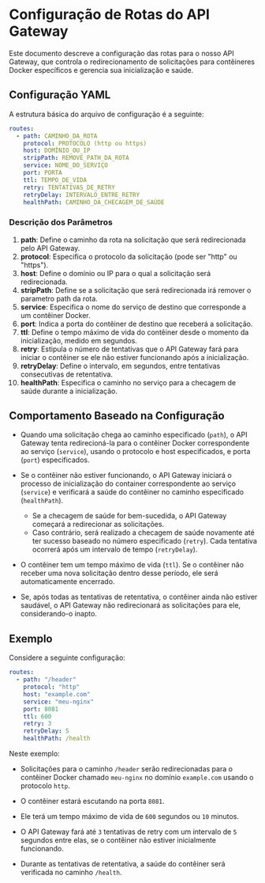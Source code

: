 # Configuração de Rotas do API Gateway

Este documento descreve a configuração das rotas para o nosso API Gateway, que controla o redirecionamento de solicitações para contêineres Docker específicos e gerencia sua inicialização e saúde.

## Configuração YAML

A estrutura básica do arquivo de configuração é a seguinte:

```yaml
routes:
  - path: CAMINHO_DA_ROTA
    protocol: PROTOCOLO (http ou https)
    host: DOMÍNIO_OU_IP
    stripPath: REMOVE_PATH_DA_ROTA
    service: NOME_DO_SERVIÇO
    port: PORTA
    ttl: TEMPO_DE_VIDA
    retry: TENTATIVAS_DE_RETRY
    retryDelay: INTERVALO_ENTRE_RETRY
    healthPath: CAMINHO_DA_CHECAGEM_DE_SAÚDE
```

### Descrição dos Parâmetros

1. **path**: Define o caminho da rota na solicitação que será redirecionada pelo API Gateway.
2. **protocol**: Especifica o protocolo da solicitação (pode ser "http" ou "https").
3. **host**: Define o domínio ou IP para o qual a solicitação será redirecionada.
3. **stripPath**: Define se a solicitação que será redirecionada irá remover o parametro path da rota.
4. **service**: Especifica o nome do serviço de destino que corresponde a um contêiner Docker.
5. **port**: Indica a porta do contêiner de destino que receberá a solicitação.
6. **ttl**: Define o tempo máximo de vida do contêiner desde o momento da inicialização, medido em segundos.
7. **retry**: Estipula o número de tentativas que o API Gateway fará para iniciar o contêiner se ele não estiver funcionando após a inicialização.
8. **retryDelay**: Define o intervalo, em segundos, entre tentativas consecutivas de retentativa.
9. **healthPath**: Especifica o caminho no serviço para a checagem de saúde durante a inicialização.

## Comportamento Baseado na Configuração

- Quando uma solicitação chega ao caminho especificado (`path`), o API Gateway tenta redirecioná-la para o contêiner Docker correspondente ao serviço (`service`), usando o protocolo e host especificados, e porta (`port`) especificados.

- Se o contêiner não estiver funcionando, o API Gateway iniciará o processo de inicialização do container correspondente ao serviço (`service`) e verificará a saúde do contêiner no caminho especificado (`healthPath`).
  - Se a checagem de saúde for bem-sucedida, o API Gateway começará a redirecionar as solicitações.
  - Caso contrário, será realizado a checagem de saúde novamente até ter sucesso baseado no número especificado (`retry`). Cada tentativa ocorrerá após um intervalo de tempo (`retryDelay`).

- O contêiner tem um tempo máximo de vida (`ttl`). Se o contêiner não receber uma nova solicitação dentro desse período, ele será automaticamente encerrado.

- Se, após todas as tentativas de retentativa, o contêiner ainda não estiver saudável, o API Gateway não redirecionará as solicitações para ele, considerando-o inapto.

## Exemplo

Considere a seguinte configuração:

```yaml
routes:
  - path: "/header"
    protocol: "http"
    host: "example.com"
    service: "meu-nginx"
    port: 8081
    ttl: 600
    retry: 3
    retryDelay: 5
    healthPath: /health
```

Neste exemplo:

- Solicitações para o caminho `/header` serão redirecionadas para o contêiner Docker chamado `meu-nginx` no domínio `example.com` usando o protocolo `http`.

- O contêiner estará escutando na porta `8081`.

- Ele terá um tempo máximo de vida de `600` segundos ou `10` minutos.

- O API Gateway fará até `3` tentativas de retry com um intervalo de `5` segundos entre elas, se o contêiner não estiver inicialmente funcionando.

- Durante as tentativas de retentativa, a saúde do contêiner será verificada no caminho `/health`.

